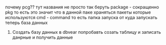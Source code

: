 почему pcg?? тут названия не просто так беруть
  package - сокращенно pkg то есть это значит что в данной паке храняться пакеты которые используются
cmd - command то есть папка запуска от куда запускать 
теперь база данных

1. Создать базу данных в dbvear попробавть созать таблицу и записать данрные и получить данные 
